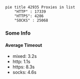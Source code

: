 
```mermaid
pie title 42935 Proxies in list
    "HTTP" : 17339
    "HTTPS": 4286
    "SOCKS" : 25068
```

### Some Info
#### Average Timeout

- mixed: 3.2s
- http: 1.1s
- https: 8.3s
- socks: 4.6s